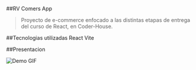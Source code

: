##RV Comers App
>Proyecto de e-commerce enfocado a las distintas etapas de entrega del curso de React, en Coder-House. 

##Tecnologias utilizadas
React 
Vite 

##Presentacion 

![Demo GIF](https://github.com/Rv2214/PreEntregaVazquezRodrigo/issues/1#issue-1964625509)
